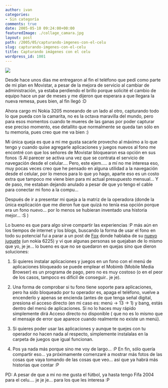 ```yaml
---
author: ivan
categories:
- Sin categoría
comments: true
date: 2005-05-10 09:24:00+00:00
featuredImage: ./collage_camara.jpg
layout: post
path: /2005/05/capturando-imgenes-con-el-celu
slug: capturando-imgenes-con-el-celu
title: Capturando imágenes con el celu
wordpress_id: 1001
---
```


[![](https://photos1.blogger.com/img/39/1190/320/collage_camara.jpg)](http://photos1.blogger.com/img/39/1190/640/collage_camara.jpg)

Desde hace unos días me entregaron al fin el teléfono que pedí como parte de mi plan en Movistar, a pesar de la mejora de servicio al cambiar de administración, ya estaba perdiendo el brillo porque solicité el cambio de equipo hace un par de meses y me dijeron que esperara a que llegara la nueva remesa, pues bien, al fin llegó :D

Ahora cargo mi Nokia 3205 moneando de un lado al otro, capturando todo lo que pueda con la camarita, no es la octava maravilla del mundo, pero para esos momentos cuando te mueres de las ganas por poder capturar ese preciso momento, ese detallito que normalmente se queda tan sólo en tu memoria, pues creo que me va bien :)

Mi única queja es que a mi me gusta sacarle provecho al máximo a lo que tengo y cuando quise agregarle aplicaciones y juegos nuevos al fono me encontré con que los señores de Movistar bloquearon esa opción en sus fonos :S Al parecer se activa una vez que se contrata el servicio de navegación desde el celular.... Pero, este ejem..... a mí no me interesa eso, muy pocas veces creo que he pensado en alguna utilidad a la navegación desde el celular, por lo menos para lo que yo hago, aparte eso es un costo extra que tampoco me viene bien para mi actual presupuesto mensual... Y de paso, me estaban dejando anulado a pesar de que yo tengo el cable para conectar mi fono a la compu...

Después de ir a presentar mi queja a la matriz de la operadora (donde la única explicación que me dieron fue que quizá no tenía esa opción porque era un fono nuevo... por lo menos se hubieran inventado una historia mejor... :S )

Lo bueno es que para algo sirve compartir las experiencias :P más aún en los tiempos de internet y los blogs, buscando la forma de usar el fono en todo su potencial fui a parar a un post de [Fox](https://foxcorp.org/) donde hablaba de su [nuevo juguete](http://foxcorp.org/archive/2005/04/23/nokia_6225.aspx) (un nokia 6225) y vi que algunas personas se quejaban de lo mismo que yo, je je... lo bueno es que no se quedaron en quejas sino que dieron soluciones:

1. Si quieres instalar aplicaciones y juegos en un fono con el menú de aplicaciones bloqueado se puede emplear el Mobimb (Mobile Media Browser) es un programa de pago, pero no es muy costoso (o en el peor de los casos, tampoco es difícil de conseguir.. je je).

2. Una forma de comprobar si tu fono tiene soporte para aplicaciones, pero ha sido bloqueado por tu operador es, apaga el teléfono, vuelve a encenderlo y apenas se encienda (antes de que tenga señal digital, presiona el acceso directo (en mi caso es: menú -> 13 -> 1) y bang, estás dentro del menú de aplicaciones. Si no lo haces muy rápido simplemente dirá Acceso directo no disponible ( que no es lo mismo que el mensaje de error que aparece cuando realmente no existe un menú).

3. Si quieres poder usar las aplicaciones y aunque te quejes con tu operador no hacen nada al respecto, simplemente instalalas en la carpeta de juegos que igual funcionan.

4. Pos ya nada más porque sino me voy de largo... :P
   En fin, sólo quería compartir eso... ya próximamente comenzaré a mostrar más fotos de las cosas que vaya tomando de las cosas que veo... así que ya habrá más historias que contar :P

PD: A pesar de que a mi no me gusta el fútbol, ya hasta tengo Fifa 2004 para el celu.... je je je... para los que les interesa :P
